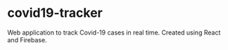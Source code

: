 # covid19-tracker
Web application to track Covid-19 cases in real time. Created using React and Firebase.
